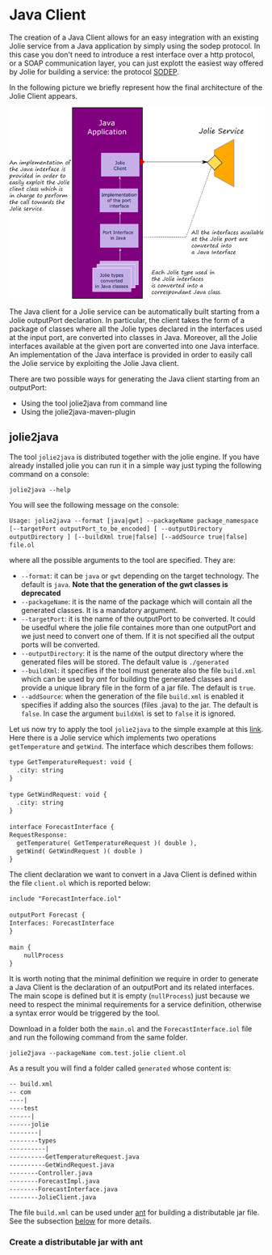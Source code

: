 # Java Client
The creation of a Java Client allows for an easy integration with an existing Jolie service from a Java application by simply using the sodep protocol. In this case you don't need to introduce a rest interface over a http protocol, or a SOAP communication layer, you can just explott the easiest way offered by Jolie for building a service: the protocol [SODEP](../../protocols/sodep.md).

In the following picture we briefly represent how the final architecture of the Jolie Client appears.

![](../.gitbook/assets/jolie_client.png)

The Java client for a Jolie service can be automatically built starting from a Jolie outputPort declaration. In particular, the client takes the form of a package of classes where all the Jolie types declared in the interfaces used at the input port, are converted into classes in Java. Moreover, all the Jolie interfaces available at the given port are converted into one Java interface. An implementation of the Java interface is provided in order to easily call the Jolie service by exploiting the Jolie Java client.

There are two possible ways for generating the Java client starting from an outputPort:

* Using the tool jolie2java from command line
* Using the jolie2java-maven-plugin

## jolie2java
The tool `jolie2java` is distributed together with the jolie engine. If you have already installed jolie you can run it in a simple way just typing the following command on a console:

```
jolie2java --help
```
You will see the following message on the console:
```
Usage: jolie2java --format [java|gwt] --packageName package_namespace [--targetPort outputPort_to_be_encoded] [ --outputDirectory outputDirectory ] [--buildXml true|false] [--addSource true|false] file.ol
```
where all the possible arguments to the tool are specified. They are:
* `--format`: it can be `java` or `gwt` depending on the target technology. The default is `java`. **Note that the generation of the gwt classes is deprecated**
* `--packageName`: it is the name of the package which will contain all the generated classes. It is a mandatory argument.
* `--targetPort`: it is the name of the outputPort to be converted. It could be usedful where the jolie file containes more than one outputPort and we just need to convert one of them. If it is not specified all the output ports will be converted.
* `--outputDirectory`: it is the name of the output directory where the generated files will be stored. The default value is `./generated`
* `--buildXml`: it specifies if the tool must generate also the file `build.xml` which can be used by *ant* for building the generated classes and provide a unique library file in the form of a jar file. The default is `true`.
* `--addSource`: when the generation of the file `build.xml` is enabled it specifies if adding also the sources (files .java) to the jar. The default is `false`. In case the argument `buildXml` is set to `false` it is ignored.

Let us now try to apply the tool `jolie2java` to the simple example at this [link](https://github.com/jolie/examples/tree/master/05_other_tools/02_jolie2java/01_jolie2java). Here there is a Jolie service which implements two operations `getTemperature` and `getWind`. The interface which describes them follows:
```
type GetTemperatureRequest: void {
  .city: string
}

type GetWindRequest: void {
  .city: string
}

interface ForecastInterface {
RequestResponse:
  getTemperature( GetTemperatureRequest )( double ),
  getWind( GetWindRequest )( double )
}
```
The client declaration we want to convert in a Java Client is defined within the file `client.ol` which is reported below:
```
include "ForecastInterface.iol"

outputPort Forecast {
Interfaces: ForecastInterface
}

main {
    nullProcess
}
```
It is worth noting that the minimal definition we require in order to generate a Java Client is the declaration of an outputPort and its related interfaces. The main scope is defined but it is empty (`nullProcess`) just because we need to respect the minimal requirements for a service definition, otherwise a syntax error would be triggered by the tool.

Download in a folder both the `main.ol` and the `ForecastInterface.iol` file and run the following command from the same folder.

```
jolie2java --packageName com.test.jolie client.ol
```
As a result you will find a folder called `generated` whose content is:
```
-- build.xml
-- com
----| 
----test
------|
------jolie
--------|
--------types
----------|
----------GetTemperatureRequest.java
----------GetWindRequest.java
--------Controller.java
--------ForecastImpl.java
--------ForecastInterface.java
--------JolieClient.java
```
The file `build.xml` can be used under [ant](https://ant.apache.org/) for building a distributable jar file. See the subsection [below](#create-a-distributable-jar-with-ant) for more details.

### Create a distributable jar with ant












